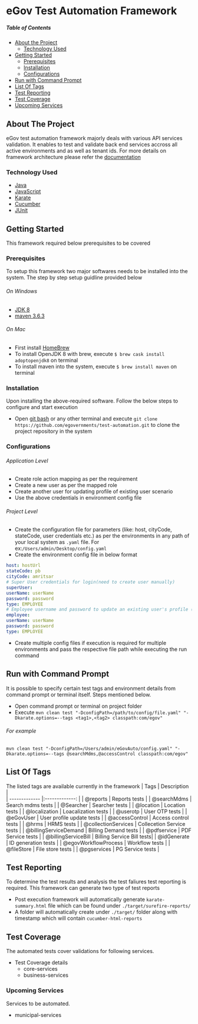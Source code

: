 # eGov Test Automation Framework
##### Table of Contents
* [About the Project](#about-the-project)
  * [Technology Used](#technology-used)
* [Getting Started](#getting-started)
  * [Prerequisites](#prerequisites)
  * [Installation](#installation)
  * [Configurations](#configurations)
* [Run with Command Prompt](#run-with-command-prompt)
* [List Of Tags](#list-of-tags)
* [Test Reporting](#test-reporting)
* [Test Coverage](#test-coverage)
* [Upcoming Services](#upcoming-services)


    
<!-- ABOUT THE PROJECT -->
## About The Project
eGov test automation framework majorly deals with various API services validation. It enables to test and validate back end services accross all active environments and as well as tenant ids. For more details on framework architecture please refer the [documentation](https://digit-discuss.atlassian.net/wiki/spaces/EPE/pages/1028521985/Automation+Framework+Knowledge+Base)
 
<!-- Technology Used -->
### Technology Used
 * [Java](https://www.java.com/en/)
 * [JavaScript](https://developer.mozilla.org/en-US/docs/Web/JavaScript)
 * [Karate](https://github.com/intuit/karate)
 * [Cucumber](https://cucumber.io/docs/cucumber/api/)
 * [JUnit](https://junit.org/junit4/)
 
<!-- Getting Started --> 
## Getting Started
This framework required below prerequisites to be covered

<!-- Prerequisites --> 
### Prerequisites
To setup this framework two major softwares needs to be installed into the system. The step by step setup guidline provided below
 ###### On Windows
 * [JDK 8](https://www.oracle.com/in/java/technologies/javase/javase-jdk8-downloads.html)
 * [maven 3.6.3](https://maven.apache.org/download.cgi)
###### On Mac
 * First install [HomeBrew](https://brew.sh/)
 * To install OpenJDK 8 with brew, execute `$ brew cask install adoptopenjdk8` on terminal
 * To install maven into the system, execute `$ brew install maven` on terminal

<!--Installation-->
### Installation
Upon installing the above-required software. Follow the below steps to configure and start execution
* Open [git bash](https://git-scm.com/downloads) or any other terminal and execute `git clone https://github.com/egovernments/test-automation.git` to clone the project repository in the system

<!--Configurations-->
### Configurations
  ###### Application Level 
  * Create role action mapping as per the requirement 
  * Create a new user as per the mapped role
  * Create another user for updating profile of existing user scenario
  * Use the above credentials in environment config file
  ###### Project Level 
  * Create the configuration file for parameters (like: host, cityCode, stateCode, user credentials etc.) as per the environments in any path of your local system as `.yaml` file. For ex:`/Users/admin/Desktop/config.yaml`
  * Create the environment config file in below format
  ```yaml
  host: hostUrl
stateCode: pb
cityCode: amritsar
# Super User credentials for login(need to create user manually)
superUser:
  userName: userName
  password: password
  type: EMPLOYEE
# Employee username and password to update an existing user's profile (need to create user manually)
employee:
  userName: userName
  password: password
  type: EMPLOYEE
  ```
  * Create multiple config files if execution is required for multiple environments and pass the respective file path while executing the run command
  
 
## Run with Command Prompt
It is possible to specify certain test tags and environment details from command prompt or terminal itself. Steps mentioned below.
 * Open command prompt or terminal on project folder
 * Execute `mvn clean test "-DconfigPath=/path/to/config/file.yaml" "-Dkarate.options=--tags <tag1>,<tag2> classpath:com/egov"`
 ###### For example  
 `mvn clean test "-DconfigPath=/Users/admin/eGovAuto/config.yaml" "-Dkarate.options=--tags @searchMdms,@accessControl classpath:com/egov"`
 
## List Of Tags
The listed tags are available currently in the framework
| Tags          		      | Description   			         |        
| ------------- 		      |:-------------:			         |
| @reports      		      | Reports tests 			         | 
| @searchMdms   		      | Search mdms tests         | 
| @Searcher     		      | Searcher tests            |
| @location     		      | Location tests			         |
| @localization 		      | Loacalization tests		     |
| @userotp      		      | User OTP tests			         |
| @eGovUser				         | User profile update tests |
| @accessControl		      | Access control tests 		   |
| @hrms         		      | HRMS tests				            |
| @collectionServices 	 | Collecetion Service tests	|
| @billingServiceDemand | Billing Demand tests		    |
| @pdfservice           | PDF Service tests			      |
| @billingServiceBill   | Billing Service Bill tests|
| @idGenerate			        | ID generation tests		     |
| @egovWorkflowProcess  | Workflow tests			         |
| @fileStore			         | File store tests			       |
| @pgservices			        | PG Service tests			       | 

## Test Reporting
To determine the test results and analysis the test faliures test reporting is required. This framework can generate two type of test reports
 * Post execution framework will automatically generate `karate-summary.html` file which can be found under `./target/surefire-reports/`
 * A folder will automatically create under `./target/` folder along with timestamp which will contain `cucumber-html-reports` 
 

<!-- Test Coverage -->
## Test Coverage
The automated tests cover validations for following services.
* Test Coverage details
   * core-services
   * business-services

<!-- Upcoming Services -->
### Upcoming Services
Services to be automated.
* municipal-services
